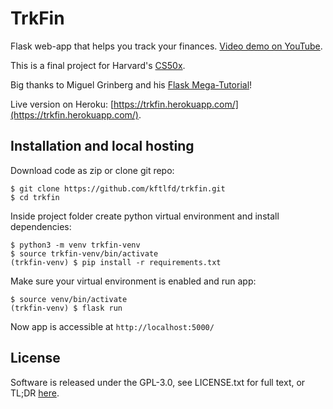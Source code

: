 # TrkFin

Flask web-app that helps you track your finances. [Video demo on YouTube](https://www.youtube.com/watch?v=SRaubLMJzj0).

This is a final project for Harvard's [CS50x](https://cs50.harvard.edu/x/2022/).

Big thanks to Miguel Grinberg and his [Flask Mega-Tutorial](https://blog.miguelgrinberg.com/post/the-flask-mega-tutorial-part-i-hello-world)!

Live version on Heroku: [https://trkfin.herokuapp.com/](https://trkfin.herokuapp.com/).



## Installation and local hosting

Download code as zip or clone git repo:
```
$ git clone https://github.com/kftlfd/trkfin.git
$ cd trkfin
```

Inside project folder create python virtual environment and install dependencies:
```
$ python3 -m venv trkfin-venv
$ source trkfin-venv/bin/activate
(trkfin-venv) $ pip install -r requirements.txt
```

Make sure your virtual environment is enabled and run app:
```
$ source venv/bin/activate
(trkfin-venv) $ flask run
```

Now app is accessible at `http://localhost:5000/`



## License

Software is released under the GPL-3.0, see LICENSE.txt for full text, or TL;DR [here](https://gist.github.com/kn9ts/cbe95340d29fc1aaeaa5dd5c059d2e60).
